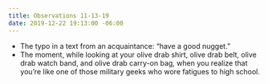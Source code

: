 ```yaml
---
title: Observations 11-13-19
date: 2019-12-22 19:13:00 -06:00
---
```


- The typo in a text from an acquaintance: “have a good nugget.”
- The moment, while looking at your olive drab shirt, olive drab belt, olive drab watch band, and olive drab carry-on bag, when you realize that you’re like one of those military geeks who wore fatigues to high school.